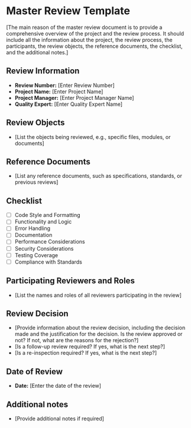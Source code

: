 # Master Review Template

[The main reason of the master review document is to provide a comprehensive overview of the project and the review process. It should include all the information about the project, the review process, the participants, the review objects, the reference documents, the checklist, and the additional notes.]

## Review Information

- **Review Number:** [Enter Review Number]
- **Project Name:** [Enter Project Name]
- **Project Manager:** [Enter Project Manager Name]
- **Quality Expert:** [Enter Quality Expert Name]

## Review Objects

- [List the objects being reviewed, e.g., specific files, modules, or documents]

## Reference Documents

- [List any reference documents, such as specifications, standards, or previous reviews]

## Checklist

- [ ] Code Style and Formatting
- [ ] Functionality and Logic
- [ ] Error Handling
- [ ] Documentation
- [ ] Performance Considerations
- [ ] Security Considerations
- [ ] Testing Coverage
- [ ] Compliance with Standards

## Participating Reviewers and Roles

- [List the names and roles of all reviewers participating in the review]

## Review Decision

- [Provide information about the review decision, including the decision made and the justification for the decision. Is the review approved or not? If not, what are the reasons for the rejection?]
- [Is a follow-up review required? If yes, what is the next step?]
- [Is a re-inspection required? If yes, what is the next step?]

## Date of Review

- **Date:** [Enter the date of the review]

## Additional notes

- [Provide additional notes if required]
